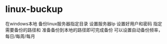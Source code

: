 # linux-buckup
在windows本地 备份linux服务器指定目录
设置服务器Ip 设置好用户和密码 指定需要备份的路径和 准备备份到本地的路径即可完成备份
可以设置自动备份频率，每日/每周/每月
